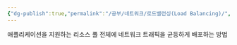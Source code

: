 ```yaml
---
{"dg-publish":true,"permalink":"/공부/네트워크/로드밸런싱(Load Balancing)/","dgPassFrontmatter":true}
---
```



애플리케이션을 지원하는 리소스 풀 전체에 네트워크 트래픽을 균등하게 배포하는 방법